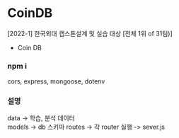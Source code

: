 # CoinDB
[2022-1] 한국외대 캡스톤설계 및 실습 대상 [전체 1위 of 31팀)]
- Coin DB

### npm i

cors, express, mongoose, dotenv

### 설명
data -> 학습, 분석 데이터  
models -> db 스키마
routes -> 각 router
실행 -> sever.js